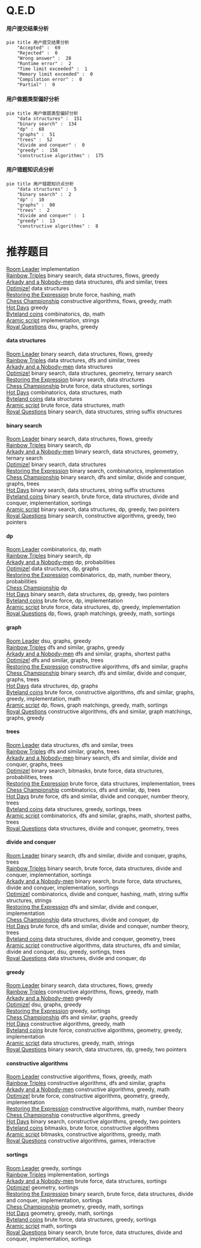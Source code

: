 # Q.E.D
<!-- tabs:start -->
#### **用户提交结果分析**

```mermaid
pie title 用户提交结果分析
    "Accepted" :  69
    "Rejected" :  0
    "Wrong answer" :  28
    "Runtime error" :  2
    "Time limit exceeded" :  1
    "Memory limit exceeded" :  0
    "Compilation error" :  0
    "Partial" :  0
```
#### **用户做题类型偏好分析**

```mermaid
pie title 用户做题类型偏好分析
    "data structures" :  151
    "binary search" :  134
    "dp" :  68
    "graphs" :  51
    "trees" :  52
    "divide and conquer" :  0
    "greedy" :  158
    "constructive algorithms" :  175
```
#### **用户错题知识点分析**

```mermaid
pie title 用户错题知识点分析
    "data structures" :  5
    "binary search" :  2
    "dp" :  10
    "graphs" :  00
    "trees" :  2
    "divide and conquer" :  1
    "greedy" :  13
    "constructive algorithms" :  8
```
<!-- tabs:end -->
# 推荐题目
[Room Leader](http://codeforces.com/problemset/problem/74/A)		implementation		  
[Rainbow Triples](http://codeforces.com/problemset/problem/1408/H)		binary search,
                        data structures,
                        flows,
                        greedy		  
[Arkady and a Nobody-men](http://codeforces.com/problemset/problem/860/E)		data structures,
                        dfs and similar,
                        trees		  
[Optimize!](http://codeforces.com/problemset/problem/338/E)		data structures		  
[Restoring the Expression](http://codeforces.com/problemset/problem/898/F)		brute force,
                        hashing,
                        math		  
[Chess Championship](http://codeforces.com/problemset/problem/736/E)		constructive algorithms,
                        flows,
                        greedy,
                        math		  
[Hot Days](http://codeforces.com/problemset/problem/215/D)		greedy		  
[Byteland coins](https://codeforces.com/contest/759/problem/E)		combinatorics,
                        dp,
                        math		  
[Aramic script](http://codeforces.com/problemset/problem/975/A)		implementation,
                        strings		  
[Royal Questions](http://codeforces.com/problemset/problem/875/F)		dsu,
                        graphs,
                        greedy		  
<!-- tabs:start -->
#### **data structures**
[Room Leader](http://codeforces.com/problemset/problem/1408/H)		binary search,
                        data structures,
                        flows,
                        greedy		  
[Rainbow Triples](http://codeforces.com/problemset/problem/860/E)		data structures,
                        dfs and similar,
                        trees		  
[Arkady and a Nobody-men](http://codeforces.com/problemset/problem/338/E)		data structures		  
[Optimize!](http://codeforces.com/problemset/problem/660/F)		binary search,
                        data structures,
                        geometry,
                        ternary search		  
[Restoring the Expression](http://codeforces.com/problemset/problem/1220/F)		binary search,
                        data structures		  
[Chess Championship](http://codeforces.com/problemset/problem/103/D)		brute force,
                        data structures,
                        sortings		  
[Hot Days](http://codeforces.com/problemset/problem/1037/F)		combinatorics,
                        data structures,
                        math		  
[Byteland coins](http://codeforces.com/problemset/problem/1093/E)		data structures		  
[Aramic script](http://codeforces.com/problemset/problem/475/D)		brute force,
                        data structures,
                        math		  
[Royal Questions](http://codeforces.com/problemset/problem/232/D)		binary search,
                        data structures,
                        string suffix structures		  
#### **binary search**
[Room Leader](http://codeforces.com/problemset/problem/1408/H)		binary search,
                        data structures,
                        flows,
                        greedy		  
[Rainbow Triples](http://codeforces.com/problemset/problem/1101/F)		binary search,
                        dp		  
[Arkady and a Nobody-men](http://codeforces.com/problemset/problem/660/F)		binary search,
                        data structures,
                        geometry,
                        ternary search		  
[Optimize!](http://codeforces.com/problemset/problem/1220/F)		binary search,
                        data structures		  
[Restoring the Expression](http://codeforces.com/problemset/problem/501/E)		binary search,
                        combinatorics,
                        implementation		  
[Chess Championship](http://codeforces.com/problemset/problem/842/E)		binary search,
                        dfs and similar,
                        divide and conquer,
                        graphs,
                        trees		  
[Hot Days](http://codeforces.com/problemset/problem/232/D)		binary search,
                        data structures,
                        string suffix structures		  
[Byteland coins](http://codeforces.com/problemset/problem/1461/D)		binary search,
                        brute force,
                        data structures,
                        divide and conquer,
                        implementation,
                        sortings		  
[Aramic script](http://codeforces.com/problemset/problem/1492/C)		binary search,
                        data structures,
                        dp,
                        greedy,
                        two pointers		  
[Royal Questions](http://codeforces.com/problemset/problem/1463/D)		binary search,
                        constructive algorithms,
                        greedy,
                        two pointers		  
#### **dp**
[Room Leader](https://codeforces.com/contest/759/problem/E)		combinatorics,
                        dp,
                        math		  
[Rainbow Triples](http://codeforces.com/problemset/problem/1101/F)		binary search,
                        dp		  
[Arkady and a Nobody-men](http://codeforces.com/problemset/problem/464/D)		dp,
                        probabilities		  
[Optimize!](http://codeforces.com/problemset/problem/1407/D)		data structures,
                        dp,
                        graphs		  
[Restoring the Expression](http://codeforces.com/problemset/problem/1278/F)		combinatorics,
                        dp,
                        math,
                        number theory,
                        probabilities		  
[Chess Championship](http://codeforces.com/problemset/problem/1096/D)		dp		  
[Hot Days](http://codeforces.com/problemset/problem/1492/C)		binary search,
                        data structures,
                        dp,
                        greedy,
                        two pointers		  
[Byteland coins](https://codeforces.com/contest/1457/problem/C)		brute force,
                        dp,
                        implementation		  
[Aramic script](http://codeforces.com/problemset/problem/1491/C)		brute force,
                        data structures,
                        dp,
                        greedy,
                        implementation		  
[Royal Questions](http://codeforces.com/problemset/problem/1437/C)		dp,
                        flows,
                        graph matchings,
                        greedy,
                        math,
                        sortings		  
#### **graph**
[Room Leader](http://codeforces.com/problemset/problem/875/F)		dsu,
                        graphs,
                        greedy		  
[Rainbow Triples](http://codeforces.com/problemset/problem/240/E)		dfs and similar,
                        graphs,
                        greedy		  
[Arkady and a Nobody-men](http://codeforces.com/problemset/problem/954/D)		dfs and similar,
                        graphs,
                        shortest paths		  
[Optimize!](http://codeforces.com/problemset/problem/575/B)		dfs and similar,
                        graphs,
                        trees		  
[Restoring the Expression](https://codeforces.com/contest/742/problem/E)		constructive algorithms,
                        dfs and similar,
                        graphs		  
[Chess Championship](http://codeforces.com/problemset/problem/842/E)		binary search,
                        dfs and similar,
                        divide and conquer,
                        graphs,
                        trees		  
[Hot Days](http://codeforces.com/problemset/problem/1407/D)		data structures,
                        dp,
                        graphs		  
[Byteland coins](http://codeforces.com/problemset/problem/1487/C)		brute force,
                        constructive algorithms,
                        dfs and similar,
                        graphs,
                        greedy,
                        implementation,
                        math		  
[Aramic script](http://codeforces.com/problemset/problem/1437/C)		dp,
                        flows,
                        graph matchings,
                        greedy,
                        math,
                        sortings		  
[Royal Questions](http://codeforces.com/problemset/problem/1470/D)		constructive algorithms,
                        dfs and similar,
                        graph matchings,
                        graphs,
                        greedy		  
#### **trees**
[Room Leader](http://codeforces.com/problemset/problem/860/E)		data structures,
                        dfs and similar,
                        trees		  
[Rainbow Triples](http://codeforces.com/problemset/problem/575/B)		dfs and similar,
                        graphs,
                        trees		  
[Arkady and a Nobody-men](http://codeforces.com/problemset/problem/842/E)		binary search,
                        dfs and similar,
                        divide and conquer,
                        graphs,
                        trees		  
[Optimize!](http://codeforces.com/problemset/problem/1479/D)		binary search,
                        bitmasks,
                        brute force,
                        data structures,
                        probabilities,
                        trees		  
[Restoring the Expression](http://codeforces.com/problemset/problem/1511/C)		brute force,
                        data structures,
                        implementation,
                        trees		  
[Chess Championship](http://codeforces.com/problemset/problem/1499/F)		combinatorics,
                        dfs and similar,
                        dp,
                        trees		  
[Hot Days](http://codeforces.com/problemset/problem/1491/E)		brute force,
                        dfs and similar,
                        divide and conquer,
                        number theory,
                        trees		  
[Byteland coins](http://codeforces.com/problemset/problem/1466/D)		data structures,
                        greedy,
                        sortings,
                        trees		  
[Aramic script](http://codeforces.com/problemset/problem/1495/D)		combinatorics,
                        dfs and similar,
                        graphs,
                        math,
                        shortest paths,
                        trees		  
[Royal Questions](http://codeforces.com/problemset/problem/1303/G)		data structures,
                        divide and conquer,
                        geometry,
                        trees		  
#### **divide and conquer**
[Room Leader](http://codeforces.com/problemset/problem/842/E)		binary search,
                        dfs and similar,
                        divide and conquer,
                        graphs,
                        trees		  
[Rainbow Triples](http://codeforces.com/problemset/problem/1461/D)		binary search,
                        brute force,
                        data structures,
                        divide and conquer,
                        implementation,
                        sortings		  
[Arkady and a Nobody-men](http://codeforces.com/problemset/problem/1461/D)		binary search,
                        brute force,
                        data structures,
                        divide and conquer,
                        implementation,
                        sortings		  
[Optimize!](http://codeforces.com/problemset/problem/1466/G)		combinatorics,
                        divide and conquer,
                        hashing,
                        math,
                        string suffix structures,
                        strings		  
[Restoring the Expression](http://codeforces.com/problemset/problem/1490/D)		dfs and similar,
                        divide and conquer,
                        implementation		  
[Chess Championship](https://codeforces.com/contest/1483/problem/C)		data structures,
                        divide and conquer,
                        dp		  
[Hot Days](http://codeforces.com/problemset/problem/1491/E)		brute force,
                        dfs and similar,
                        divide and conquer,
                        number theory,
                        trees		  
[Byteland coins](http://codeforces.com/problemset/problem/1303/G)		data structures,
                        divide and conquer,
                        geometry,
                        trees		  
[Aramic script](http://codeforces.com/problemset/problem/1494/D)		constructive algorithms,
                        data structures,
                        dfs and similar,
                        divide and conquer,
                        dsu,
                        greedy,
                        sortings,
                        trees		  
[Royal Questions](http://codeforces.com/problemset/problem/1482/E)		data structures,
                        divide and conquer,
                        dp		  
#### **greedy**
[Room Leader](http://codeforces.com/problemset/problem/1408/H)		binary search,
                        data structures,
                        flows,
                        greedy		  
[Rainbow Triples](http://codeforces.com/problemset/problem/736/E)		constructive algorithms,
                        flows,
                        greedy,
                        math		  
[Arkady and a Nobody-men](http://codeforces.com/problemset/problem/215/D)		greedy		  
[Optimize!](http://codeforces.com/problemset/problem/875/F)		dsu,
                        graphs,
                        greedy		  
[Restoring the Expression](http://codeforces.com/problemset/problem/1082/C)		greedy,
                        sortings		  
[Chess Championship](http://codeforces.com/problemset/problem/240/E)		dfs and similar,
                        graphs,
                        greedy		  
[Hot Days](http://codeforces.com/problemset/problem/468/A)		constructive algorithms,
                        greedy,
                        math		  
[Byteland coins](https://codeforces.com/contest/1293/problem/D)		brute force,
                        constructive algorithms,
                        geometry,
                        greedy,
                        implementation		  
[Aramic script](http://codeforces.com/problemset/problem/1204/D2)		data structures,
                        greedy,
                        math,
                        strings		  
[Royal Questions](http://codeforces.com/problemset/problem/1492/C)		binary search,
                        data structures,
                        dp,
                        greedy,
                        two pointers		  
#### **constructive algorithms**
[Room Leader](http://codeforces.com/problemset/problem/736/E)		constructive algorithms,
                        flows,
                        greedy,
                        math		  
[Rainbow Triples](https://codeforces.com/contest/742/problem/E)		constructive algorithms,
                        dfs and similar,
                        graphs		  
[Arkady and a Nobody-men](http://codeforces.com/problemset/problem/468/A)		constructive algorithms,
                        greedy,
                        math		  
[Optimize!](https://codeforces.com/contest/1293/problem/D)		brute force,
                        constructive algorithms,
                        geometry,
                        greedy,
                        implementation		  
[Restoring the Expression](http://codeforces.com/problemset/problem/1366/D)		constructive algorithms,
                        math,
                        number theory		  
[Chess Championship](http://codeforces.com/problemset/problem/1493/A)		constructive algorithms,
                        greedy		  
[Hot Days](http://codeforces.com/problemset/problem/1463/D)		binary search,
                        constructive algorithms,
                        greedy,
                        two pointers		  
[Byteland coins](https://codeforces.com/contest/1456/problem/B)		bitmasks,
                        brute force,
                        constructive algorithms		  
[Aramic script](http://codeforces.com/problemset/problem/1492/D)		bitmasks,
                        constructive algorithms,
                        greedy,
                        math		  
[Royal Questions](https://codeforces.com/contest/1504/problem/D)		constructive algorithms,
                        games,
                        interactive		  
#### **sortings**
[Room Leader](http://codeforces.com/problemset/problem/1082/C)		greedy,
                        sortings		  
[Rainbow Triples](http://codeforces.com/problemset/problem/807/A)		implementation,
                        sortings		  
[Arkady and a Nobody-men](http://codeforces.com/problemset/problem/103/D)		brute force,
                        data structures,
                        sortings		  
[Optimize!](http://codeforces.com/problemset/problem/593/B)		geometry,
                        sortings		  
[Restoring the Expression](http://codeforces.com/problemset/problem/1461/D)		binary search,
                        brute force,
                        data structures,
                        divide and conquer,
                        implementation,
                        sortings		  
[Chess Championship](https://codeforces.com/contest/1496/problem/C)		geometry,
                        greedy,
                        math,
                        sortings		  
[Hot Days](http://codeforces.com/problemset/problem/1495/A)		geometry,
                        greedy,
                        math,
                        sortings		  
[Byteland coins](http://codeforces.com/problemset/problem/1497/A)		brute force,
                        data structures,
                        greedy,
                        sortings		  
[Aramic script](http://codeforces.com/problemset/problem/1427/A)		math,
                        sortings		  
[Royal Questions](http://codeforces.com/problemset/problem/1461/D)		binary search,
                        brute force,
                        data structures,
                        divide and conquer,
                        implementation,
                        sortings		  
<!-- tabs:end -->
